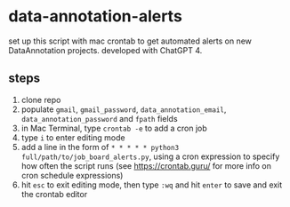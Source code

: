 # data-annotation-alerts

set up this script with mac crontab to get automated alerts on new DataAnnotation projects. developed with ChatGPT 4.

## steps

1. clone repo
2. populate `gmail`, `gmail_password`, `data_annotation_email`, `data_annotation_password` and `fpath` fields
3. in Mac Terminal, type `crontab -e` to add a cron job
4. type `i` to enter editing mode
5. add a line in the form of `* * * * * python3 full/path/to/job_board_alerts.py`, using a cron expression to specify how often the script runs (see https://crontab.guru/ for more info on cron schedule expressions)
6. hit `esc` to exit editing mode, then type `:wq` and hit `enter` to save and exit the crontab editor
